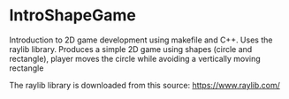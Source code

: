 # IntroShapeGame
Introduction to 2D game development using makefile and C++. Uses the raylib library.
Produces a simple 2D game using shapes (circle and rectangle), player moves the circle while avoiding a vertically moving rectangle

The raylib library is downloaded from this source: https://www.raylib.com/

